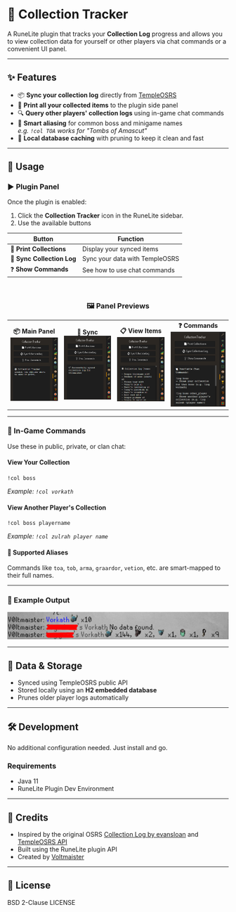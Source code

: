 # 📘 Collection Tracker

A RuneLite plugin that tracks your **Collection Log** progress and allows you to view collection data for yourself or other players via chat commands or a convenient UI panel.

---

## ✨ Features

- 📦 **Sync your collection log** directly from [TempleOSRS](https://templeosrs.com/)
- 🧾 **Print all your collected items** to the plugin side panel
- 🔍 **Query other players' collection logs** using in-game chat commands
- 🧠 **Smart aliasing** for common boss and minigame names  
  _e.g. `!col TOA` works for "Tombs of Amascut"_
- 📀 **Local database caching** with pruning to keep it clean and fast

---

## 🚀 Usage

### ▶️ Plugin Panel

Once the plugin is enabled:

1. Click the **Collection Tracker** icon in the RuneLite sidebar.
2. Use the available buttons

<div align="center">

| Button | Function |
|--------|----------|
| 📄 **Print Collections** | Display your synced items |
| 🔄 **Sync Collection Log** | Sync your data with TempleOSRS |
| ❓ **Show Commands** | See how to use chat commands |

<br>

### 🖼️ Panel Previews

<table>
  <tr>
    <td align="center"><strong>📦 Main Panel</strong><br><img src="docs/Screenshot_1.png" width="160"/></td>
    <td align="center"><strong>🔄 Sync</strong><br><img src="docs/Screenshot_3.png" width="160"/></td>
    <td align="center"><strong>📋 View Items</strong><br><img src="docs/Screenshot_4.png" width="160"/></td>
    <td align="center"><strong>❓ Commands</strong><br><img src="docs/Screenshot_2.png" width="160"/></td>
  </tr>
</table>

</div>

---

### 💬 In-Game Commands

Use these in public, private, or clan chat:

#### View Your Collection
```text
!col boss
```
_Example: `!col vorkath`_

#### View Another Player's Collection
```text
!col boss playername
```
_Example: `!col zulrah player name`_

#### 🔀 Supported Aliases
Commands like `toa`, `tob`, `arma`, `graardor`, `vetion`, etc. are smart-mapped to their full names.

---

### 💬 Example Output

<div align="center">
  <img src="docs/Screenshot_5.png" width="540"/>
</div>

---

## 📍 Data & Storage

- Synced using TempleOSRS public API
- Stored locally using an **H2 embedded database**
- Prunes older player logs automatically

---

## 🛠️ Development

No additional configuration needed. Just install and go.

### Requirements
- Java 11
- RuneLite Plugin Dev Environment

---

## 🤝 Credits

- Inspired by the original OSRS [Collection Log by evansloan](https://github.com/evansloan/collection-log) and [TempleOSRS API](https://templeosrs.com/api_doc.php)
- Built using the RuneLite plugin API
- Created by [Voltmaister](https://github.com/Voltmaister)

---

## 📄 License
BSD 2-Clause LICENSE
